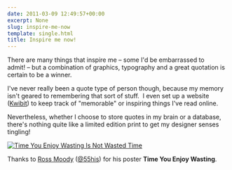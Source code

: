 ```yaml
---
date: 2011-03-09 12:49:57+00:00
excerpt: None
slug: inspire-me-now
template: single.html
title: Inspire me now!
---
```


There are many things that inspire me – some I'd be embarrassed to admit! – but a combination of graphics, typography and a great quotation is certain to be a winner.

I've never really been a quote type of person though, because my memory isn't geared to remembering that sort of stuff.  I even set up a website ([Kwibit](http://kwib.it/profile/dbushell/)) to keep track of "memorable" or inspiring things I've read online.

Nevertheless, whether I choose to store quotes in my brain or a database, there's nothing quite like a limited edition print to get my designer senses tingling!

[![Time You Enjoy Wasting Is Not Wasted Time](http://dbushell.com/wp-content/uploads/2011/03/auohv.jpg)](http://dbushell.com/wp-content/uploads/2011/03/auohv.jpg)

Thanks to [Ross Moody](http://www.55his.com/time-you-enjoy) ([@55his](http://twitter.com/55his)) for his poster **Time You Enjoy Wasting**.
